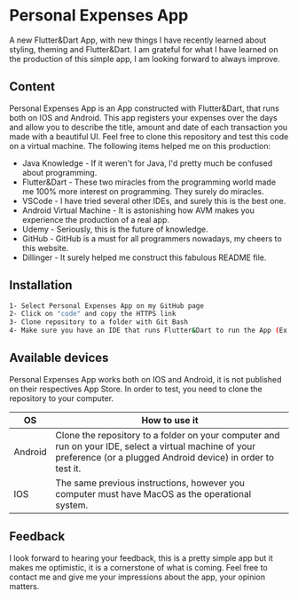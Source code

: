 # Personal Expenses App

A new Flutter&Dart App, with new things I have recently learned about styling, theming and Flutter&Dart. I am grateful for what I have learned on the production of this simple app, I am looking forward to always improve.


## Content

Personal Expenses App is an App constructed with Flutter&Dart, that runs both on IOS and Android. This app registers your expenses over the days and allow you to describe the title, amount and date of each transaction you made with a beautiful UI. Feel free to clone this repository and test this code on a virtual machine. The following items helped me on this production:

- Java Knowledge - If it weren't for Java, I'd pretty much be confused about programming.
- Flutter&Dart - These two miracles from the programming world made me 100% more interest on programming. They surely do miracles.
- VSCode - I have tried several other IDEs, and surely this is the best one.
- Android Virtual Machine - It is astonishing how AVM makes you experience the production of a real app.
- Udemy - Seriously, this is the future of knowledge.
- GitHub - GitHub is a must for all programmers nowadays, my cheers to this website.
- Dillinger - It surely helped me construct this fabulous README file.

## Installation

```sh
1- Select Personal Expenses App on my GitHub page
2- Click on "code" and copy the HTTPS link
3- Clone repository to a folder with Git Bash
4- Make sure you have an IDE that runs Flutter&Dart to run the App (Ex.: VSCode)
```


## Available devices

Personal Expenses App works both on IOS and Android, it is not published on their respectives App Store.
In order to test, you need to clone the repository to your computer.

| OS | How to use it |
| ------ | ------ |
| Android | Clone the repository to a folder on your computer and run on your IDE, select a virtual machine of your preference (or a plugged Android device) in order to test it. |
| IOS | The same previous instructions, however you computer must have MacOS as the operational system.  |


## Feedback
I look forward to hearing your feedback, this is a pretty simple app but it makes me optimistic, it is a cornerstone of what is coming.
Feel free to contact me and give me your impressions about the app, your opinion matters.



